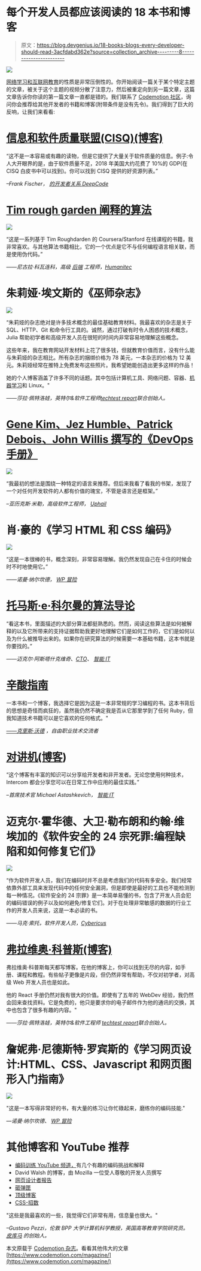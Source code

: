# 每个开发人员都应该阅读的 18 本书和博客

> 原文：<https://blog.devgenius.io/18-books-blogs-every-developer-should-read-3acfdabd362e?source=collection_archive---------8----------------------->

![](img/49adf1589f6605a966059cf423327d93.png)

[网络学习和互联网教育](https://www.codemotion.com/magazine/articles/stories/3-ways-codemotion-tries-to-promote-continuous-learning/)的性质是非常压倒性的。你开始阅读一篇关于某个特定主题的文章，被关于这个主题的视频分散了注意力，然后被重定向到另一篇文章，这篇文章告诉你你读的第一篇文章一直都是错的。我们联系了 [Codemotion 社区](https://www.codemotion.com/magazine/dev-hub/community-manager/codemotion-community-platform-full-user-guide/)，询问你会推荐给其他开发者的书籍和博客(附带条件是没有先令)。我们得到了巨大的反响，让我们来看看:

# [信息和软件质量联盟(CISQ)(博客)](https://www.it-cisq.org/index.htm)

“这不是一本容易或有趣的读物，但是它提供了大量关于软件质量的信息。例子:令人大开眼界的是，由于软件质量不足，2018 年美国大约花费了 10%的 GDP(在 CISQ 白皮书中可以找到)。你可以找到 CISQ 提供的好资源列表。”

*–Frank Fischer，* [*的开发者关系 DeepCode*](https://www.deepcode.ai/)

# [Tim rough garden 阐释的算法](https://www.amazon.de/Algorithms-Illuminated-Part-1-Basics/dp/0999282905)

![](img/7dcefc65ea111023c2644f61e6e81945.png)

“这是一系列基于 Tim Roughdarden 的 Coursera/Stanford 在线课程的书籍，我非常喜欢。与其他算法书籍相比，它的一个优点是它不与任何编程语言相关联，而是使用伪代码。”

*——尼古拉·科瓦连科，高级* [*后端*](https://www.codemotion.com/magazine/dev-hub/backend-dev/) *工程师，*[*Humanitec*](https://humanitec.com/)

# 朱莉娅·埃文斯的《巫师杂志》

![](img/4e2c2c661757e51ded3b50a365f27366.png)

“朱莉娅的杂志绝对是许多技术概念的最佳基础教育材料。我最喜欢的杂志是关于 SQL、HTTP、Git 和命令行工具的。诚然，通过打破有时令人困惑的技术概念，Julia 帮助初学者和高级开发人员在很短的时间内非常容易地理解这些概念。

这些年来，我在教育网站开发材料上花了很多钱，但就教育价值而言，没有什么能与朱莉娅的杂志相比。所有杂志的捆绑价格为 78 美元，一本杂志的价格为 12 美元。朱莉娅经常在推特上免费发布这些照片。我希望她能创造出更多这样的作品！

她的个人博客涵盖了许多不同的话题。其中包括计算机工具、网络问题、容器、[机器学习](https://www.codemotion.com/magazine/dev-hub/machine-learning-dev/)和 Linux。"

*——莎拉·佩特洛娃，英特尔&软件工程师*[*techtest report*](https://techtestreport.com/)*联合创始人。*

# [Gene Kim、Jez Humble、Patrick Debois、John Willis 撰写的《DevOps 手册》](https://www.oreilly.com/library/view/the-devops-handbook/9781457191381/)

![](img/9a8a5fb5437f2c8185d7e9c80fdf05d5.png)

“我最初的想法是围绕一种特定的语言来推荐。但后来我看了看我的书架，发现了一个对任何开发软件的人都有价值的瑰宝，不管是语言还是框架。”

*–亚历克斯·米勒，高级软件工程师，* [*Uphail*](https://uphail.com/)

# 肖·豪的《学习 HTML 和 CSS 编码》

![](img/b9d563a0d325c5c3f1514d5654b32e22.png)

“这是一本很棒的书，概念深刻，非常容易理解。我仍然发现自己在卡住的时候会时不时地使用它。”

*——诺曼·纳尔坎德，* [*WP 冒险*](https://wpadventure.com/)

# [托马斯·e·科尔曼的算法导论](https://www.amazon.com/Introduction-Algorithms-3rd-MIT-Press/dp/0262033844)

“看这本书，里面描述的大部分算法都挺熟悉的。然而，阅读这些算法是如何被解释的以及它所带来的支持证据帮助我更好地理解它们是如何工作的，它们是如何以及为什么被推导出来的。如果你在研究算法的时候需要一本基础书籍，这本书就是你要找的。”

*——迈克尔·阿斯塔什克维奇、*[*CTO*](https://www.codemotion.com/magazine/dev-hub/cto/)*、* [*智能 IT*](http://www.smart-it.io/)

# [辛酸指南](https://poignant.guide/)

一本书和一个博客，我选择它是因为这是一本非常规的学习编程的书。这本书背后的思想是奇怪而疯狂的，虽然我仍然不确定我是否从它那里学到了任何 Ruby，但我知道技术书籍可以是它喜欢的任何格式。"

[*——克里斯·沃德*](https://chrischinchilla.com/) *，自由职业技术交流者*

# [对讲机(博客](https://www.intercom.com/blog/))

“这个博客有丰富的知识可以分享给开发者和非开发者。无论您使用何种技术，Intercom 都会分享您可以在日常工作中应用的最佳实践。”

*–首席技术官 Michael Astashkevich，* [*智能 IT*](http://www.smart-it.io/)

# 迈克尔·霍华德、大卫·勒布朗和约翰·维埃加的《软件安全的 24 宗死罪:编程缺陷和如何修复它们》

![](img/8f3ac84479b58e4676815cf65d4df7be.png)

“作为软件开发人员，我们在编码时并不总是考虑我们的代码有多安全。我们经常依靠外部工具来发现代码中的任何安全漏洞，但是即使是最好的工具也不能检测到每一种情况。《软件安全的 24 宗罪》是一本简单易懂的书，包含了开发人员会犯的编码错误的例子以及如何避免/修复它们。对于在处理非常敏感的数据的行业工作的开发人员来说，这是一本必读的书。

*——马克·索托，软件开发人员，*[*Cybericus*](https://cybericus.com/)

# [弗拉维奥·科普斯(博客)](https://flaviocopes.com/)

弗拉维奥·科普斯每天都写博客。在他的博客上，你可以找到无尽的内容，如手册、课程和教程。有些帖子更像是片段，但仍然非常有帮助，不仅对初学者，对高级 Web 开发人员也是如此。

他的 React 手册仍然对我有很大的价值。即使有了五年的 WebDev 经验，我仍然会回来查找资料。它是免费的，他只是要求你的电子邮件作为他的通讯的交换，其中也包含了很多有趣的内容。"

*——莎拉·佩特洛娃，英特尔&软件工程师*
[*techtest report*](https://techtestreport.com/)*联合创始人。*

# 詹妮弗·尼德斯特·罗宾斯的《学习网页设计:HTML、CSS、Javascript 和网页图形入门指南》

![](img/d6ab20c742f60a0ea33335a8ceba23fb.png)

"这是一本写得非常好的书，有大量的练习让你忙碌起来，磨练你的编码技能."

*—诺曼·纳尔坎德、* [*WP 冒险*](https://wpadventure.com/)

# 其他博客和 YouTube 推荐

*   [编码训练 YouTube 频道，](https://www.youtube.com/user/shiffman)有几个有趣的编码挑战和解释
*   David Walsh 的博客，由 Mozilla 一位受人尊敬的开发人员撰写
*   [网页设计者报告](https://www.webdesignerdepot.com/)
*   [砸弹匣](https://www.smashingmagazine.com/)
*   [顶级博客](https://www.toptal.com/blog)
*   [CSS-招数](https://css-tricks.com/)

"这些是我最喜欢的一些，我觉得它们非常有用，信息量也很大。"

*–Gustavo Pezzi，伦敦 BPP 大学计算机科学教授，英国高等教育学院研究员。* [*皮库马*](https://www.pikuma.com/) *的创始人。*

本文原载于 [Codemotion 杂志](https://www.codemotion.com/magazine/dev-hub/web-developer/18-books-blogs-every-developer-should-read/)。看看其他伟大的文章[https://www.codemotion.com/magazine/](https://www.codemotion.com/magazine/)